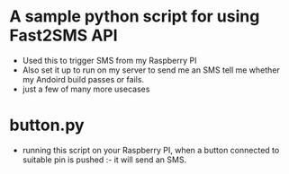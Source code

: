 # A sample python script for using Fast2SMS API
 - Used this to trigger SMS from my Raspberry PI
 - Also set it up to run on my server to send me an SMS tell me whether my Andoird build passes or fails.
 - just a few of many more usecases

# button.py
 - running this script on your Raspberry PI, when a button connected to suitable pin is pushed :- it will send an SMS.
